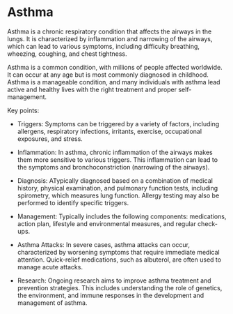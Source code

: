 # Asthma

Asthma is a chronic respiratory condition that affects the airways in the lungs. It is characterized by inflammation and narrowing of the airways, which can lead to various symptoms, including difficulty breathing, wheezing, coughing, and chest tightness.

Asthma is a common condition, with millions of people affected worldwide. It can occur at any age but is most commonly diagnosed in childhood. Asthma is a manageable condition, and many individuals with asthma lead active and healthy lives with the right treatment and proper self-management. 

Key points:

* Triggers: Symptoms can be triggered by a variety of factors, including allergens, respiratory infections, irritants, exercise, occupational exposures, and stress.

* Inflammation: In asthma, chronic inflammation of the airways makes them more sensitive to various triggers. This inflammation can lead to the symptoms and bronchoconstriction (narrowing of the airways).

* Diagnosis: ATypically diagnosed based on a combination of medical history, physical examination, and pulmonary function tests, including spirometry, which measures lung function. Allergy testing may also be performed to identify specific triggers.

* Management: Typically includes the following components: medications, action plan, lifestyle and environmental measures, and regular check-ups.

* Asthma Attacks: In severe cases, asthma attacks can occur, characterized by worsening symptoms that require immediate medical attention. Quick-relief medications, such as albuterol, are often used to manage acute attacks.

* Research: Ongoing research aims to improve asthma treatment and prevention strategies. This includes understanding the role of genetics, the environment, and immune responses in the development and management of asthma.
